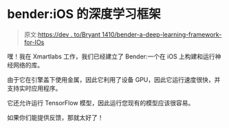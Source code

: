 # bender:iOS 的深度学习框架

> 原文:[https://dev . to/Bryant 1410/bender-a-deep-learning-framework-for-IOs](https://dev.to/bryant1410/bender-a-deep-learning-framework-for-ios)

嘿！我在 Xmartlabs 工作，我们已经建立了 Bender:一个在 iOS 上构建和运行神经网络的库。

由于它在引擎盖下使用金属，因此它利用了设备 GPU，因此它运行速度很快，并支持实时应用程序。

它还允许运行 TensorFlow 模型，因此运行您现有的模型应该很容易。

如果你们能提供反馈，那就太好了！